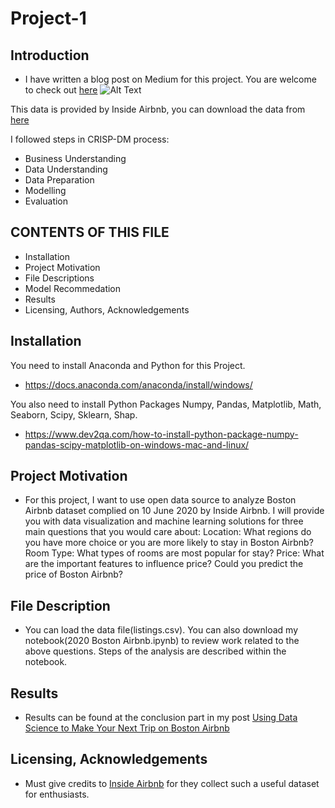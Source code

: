 # Project-1
Introduction
------------
* I have written a blog post on Medium for this project. You are welcome to check out [here](https://medium.com/@lx2254/using-data-science-to-make-your-next-trip-on-boston-airbnb-952030cad433?source=friends_link&sk=b1b5375d4467a8a54a40def3192c87db)
![Alt Text](https://cdn-images-1.medium.com/max/2560/1*BAE3H2ghMdKIQ-jDBAb-Yw.jpeg)

This data is provided by Inside Airbnb, you can download the data from [here](http://insideairbnb.com/get-the-data.html)

I followed steps in CRISP-DM process:
* Business Understanding
* Data Understanding
* Data Preparation
* Modelling
* Evaluation

CONTENTS OF THIS FILE
---------------------

 * Installation
 * Project Motivation
 * File Descriptions
 * Model Recommedation
 * Results
 * Licensing, Authors, Acknowledgements

Installation
------------

You need to install Anaconda and Python for this Project.
* https://docs.anaconda.com/anaconda/install/windows/

You also need to install Python Packages Numpy, Pandas, Matplotlib, Math, Seaborn, Scipy, Sklearn, Shap.
* https://www.dev2qa.com/how-to-install-python-package-numpy-pandas-scipy-matplotlib-on-windows-mac-and-linux/

Project Motivation
------------
 
 * For this project, I want to use open data source to analyze Boston Airbnb dataset complied on 10 June 2020 by Inside Airbnb. I will provide you with data visualization and machine learning solutions for three main questions that you would care about: Location: What regions do you have more choice or you are more likely to stay in Boston Airbnb? Room Type: What types of rooms are most popular for stay? Price: What are the important features to influence price? Could you predict the price of Boston Airbnb?

File Description
------------
* You can load the data file(listings.csv). You can also download my notebook(2020 Boston Airbnb.ipynb) to review work related to the above questions. Steps of the analysis are described within the notebook.

Results
------------
* Results can be found at the conclusion part in my post [Using Data Science to Make Your Next Trip on Boston Airbnb](http://github.com)

Licensing, Acknowledgements
------------
* Must give credits to [Inside Airbnb](http://insideairbnb.com/get-the-data.html) for they collect such a useful dataset for enthusiasts. 
